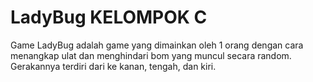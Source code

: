 # LadyBug KELOMPOK C
Game LadyBug adalah game yang dimainkan oleh 1 orang dengan cara menangkap ulat dan menghindari bom yang muncul secara random. Gerakannya terdiri dari ke kanan, tengah, dan kiri. 
